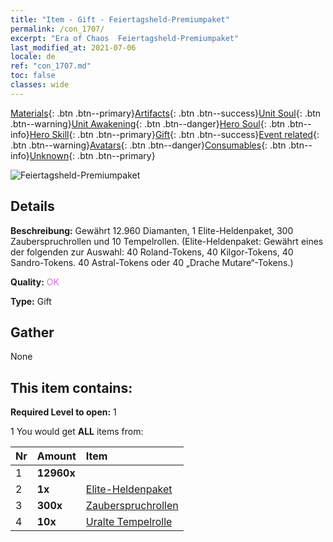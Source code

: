 ```yaml
---
title: "Item - Gift - Feiertagsheld-Premiumpaket"
permalink: /con_1707/
excerpt: "Era of Chaos  Feiertagsheld-Premiumpaket"
last_modified_at: 2021-07-06
locale: de
ref: "con_1707.md"
toc: false
classes: wide
---
```

 [Materials](/ItemsDE/){: .btn .btn--primary}[Artifacts](/ItemsDE/Artifacts/){: .btn .btn--success}[Unit Soul](/ItemsDE/UnitSoul/){: .btn .btn--warning}[Unit Awakening](/ItemsDE/UnitAwakening/){: .btn .btn--danger}[Hero Soul](/ItemsDE/HeroSoul/){: .btn .btn--info}[Hero Skill](/ItemsDE/HeroSkill/){: .btn .btn--primary}[Gift](/ItemsDE/Gift/){: .btn .btn--success}[Event related](/ItemsDE/Events/){: .btn .btn--warning}[Avatars](/ItemsDE/Avatars/){: .btn .btn--danger}[Consumables](/ItemsDE/Consumables/){: .btn .btn--info}[Unknown](/ItemsDE/Unknown/){: .btn .btn--primary}

 ![Feiertagsheld-Premiumpaket](/images/t/i_907323.png)

## Details
 **Beschreibung:** Gewährt 12.960 Diamanten, 1 Elite-Heldenpaket, 300 Zauberspruchrollen und 10 Tempelrollen. (Elite-Heldenpaket: Gewährt eines der folgenden zur Auswahl: 40 Roland-Tokens, 40 Kilgor-Tokens, 40 Sandro-Tokens. 40 Astral-Tokens oder 40 „Drache Mutare“-Tokens.)

 **Quality:** <span style="color: #DA70D6">OK</span>

 **Type:** Gift

## Gather

  None

## This item contains:

 **Required Level to open:** 1

 1 You would get **ALL** items  from:

  | Nr | Amount |     Item    |
  |:---|:-------|:------------|
  | 1 |  **12960x** | <i class="fas fa-gem"/> |  | 
  | 2 |  **1x** | [Elite-Heldenpaket](/ItemsDE/con_1696/) |  | 
  | 3 |  **300x** | [Zauberspruchrollen](/ItemsDE/con_694/) |  | 
  | 4 |  **10x** | [Uralte Tempelrolle](/ItemsDE/con_697/) |  | 
